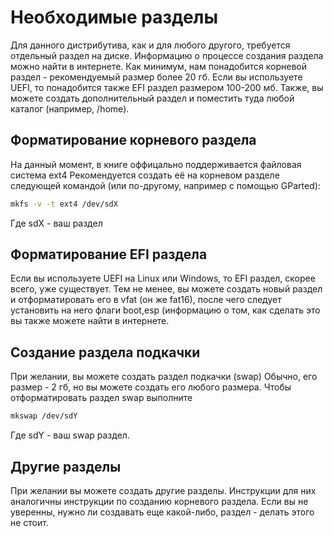 # Необходимые разделы
Для данного дистрибутива, как и для любого другого, требуется отдельный раздел на диске.
Информацию о процессе создания раздела можно найти в интернете.
Как минимум, нам понадобится корневой раздел - рекомендуемый размер более 20 гб.
Если вы используете UEFI, то понадобится также EFI раздел размером 100-200 мб.
Также, вы можете создать дополнительный раздел и поместить туда любой каталог (например, /home).
## Форматирование корневого раздела
На данный момент, в книге оффицально поддерживается файловая система ext4
Рекомендуется создать её на корневом разделе следующей командой (или по-другому, например с помощью GParted): 
```bash
mkfs -v -t ext4 /dev/sdX
```
Где sdX - ваш раздел
  
## Форматирование EFI раздела
Если вы используете UEFI на Linux или Windows, то EFI раздел, скорее всего, уже существует.
Тем не менее, вы можете создать новый раздел и отформатировать его в vfat (он же fat16), после чего следует установить на него флаги boot,esp (информацию о том, как сделать это вы также можете найти в интернете.

## Создание раздела подкачки

При желании, вы можете создать раздел подкачки (swap)
Обычно, его размер - 2 гб, но вы можете создать его любого размера.
Чтобы отформатировать раздел swap выполните

```bash
mkswap /dev/sdY
```
Где sdY - ваш swap раздел.

## Другие разделы
При желании вы можете создать другие разделы. Инструкции для них аналогичны инструкции по созданию корневого раздела.
Если вы не уверенны, нужно ли создавать еще какой-либо, раздел - делать этого не стоит.
